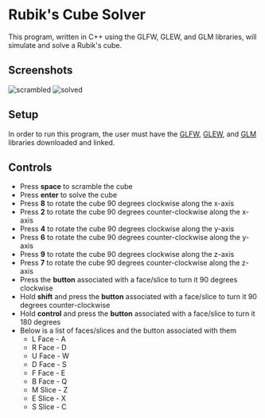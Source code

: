 # Rubik's Cube Solver
This program, written in C++ using the GLFW, GLEW, and GLM libraries, will simulate and solve a Rubik's cube.
## Screenshots
![scrambled](https://github.com/Aryan-Kanak/images/blob/main/scrambled.png?raw=true)
![solved](https://github.com/Aryan-Kanak/images/blob/main/solved.png?raw=true)
## Setup
In order to run this program, the user must have the [GLFW](https://www.glfw.org/), [GLEW](http://glew.sourceforge.net/), and [GLM](https://github.com/g-truc/glm) libraries downloaded and linked.
## Controls
- Press **space** to scramble the cube
- Press **enter** to solve the cube
- Press **8** to rotate the cube 90 degrees clockwise along the x-axis
- Press **2** to rotate the cube 90 degrees counter-clockwise along the x-axis
- Press **4** to rotate the cube 90 degrees clockwise along the y-axis
- Press **6** to rotate the cube 90 degrees counter-clockwise along the y-axis
- Press **9** to rotate the cube 90 degrees clockwise along the z-axis
- Press **7** to rotate the cube 90 degrees counter-clockwise along the z-axis
- Press the **button** associated with a face/slice to turn it 90 degrees clockwise
- Hold **shift** and press the **button** associated with a face/slice to turn it 90 degrees counter-clockwise
- Hold **control** and press the **button** associated with a face/slice to turn it 180 degrees
- Below is a list of faces/slices and the button associated with them
  - L Face - A
  - R Face - D
  - U Face - W
  - D Face - S
  - F Face - E
  - B Face - Q
  - M Slice - Z
  - E Slice - X
  - S Slice - C

